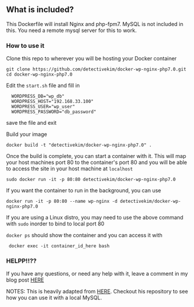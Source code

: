 
## What is included?
This Dockerfile will install Nginx and php-fpm7. MySQL is not included in this. You need a remote mysql server for this to work.

### How to use it
Clone this repo to wherever you will be hosting your Docker container
```
git clone https://github.com/detectivekim/docker-wp-nginx-php7.0.git
cd docker-wp-nginx-php7.0
```
Edit the `start.sh` file and fill in 
```
  WORDPRESS_DB="wp_db"
  WORDPRESS_HOST="192.168.33.100"
  WORDPRESS_USER="wp_user"
  WORDPRESS_PASSWORD="db_password"
```
save the file and exit

Build your image
```
docker build -t "detectivekim/docker-wp-nginx-php7.0" .
```
Once the build is complete, you can start a container with it.
This will map your host machines port 80 to the container's port 80 and you will be able to access the
site in your host machine at `localhost` 
```
sudo docker run -it -p 80:80 detectivekim/docker-wp-nginx-php7.0
```
If you want the container to run in the background, you can use
```
docker run -it -p 80:80 --name wp-nginx -d detectivekim/docker-wp-nginx-php7.0
```
If you are using a Linux distro, you may need to use the above command with `sudo` inorder to bind to local port 80

`docker ps` should show the container and you can access it with
```
 docker exec -it container_id_here bash
```

### HELPP!!??
If you have any questions, or need any help with it, leave a comment in my blog post [HERE](https://digitz.org/blog/wordpress-docker-nginx/)


NOTES:
This is heavily adapted from [HERE](https://github.com/eugeneware/docker-wordpress-nginx). Checkout his repository to see how you can use it with a local MySQL. 
